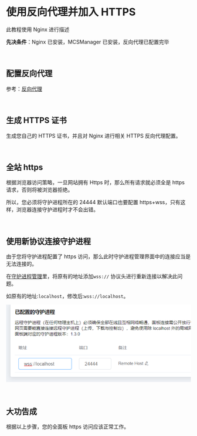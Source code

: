 # 使用反向代理并加入 HTTPS

此教程使用 Nginx 进行描述

**先决条件**：Nginx 已安装，MCSManager 已安装，反向代理已配置完毕

<br />

## 配置反向代理

参考：[反向代理](/tutorial/simple_reverse_proxy.md)

<br />

## 生成 HTTPS 证书

生成您自己的 HTTPS 证书，并且对 Nginx 进行相关 HTTPS 反向代理配置。

<br />

## 全站 https

根据浏览器访问策略，一旦网站拥有 Https 时，那么所有请求就必须全是 https 请求，否则将被浏览器拒绝。

所以，您必须将守护进程所在的 24444 默认端口也要配置 https+wss，只有这样，浏览器连接守护进程时才不会出错。

<br />

## 使用新协议连接守护进程

由于您将守护进程配置了 https 访问，那么此时守护进程管理界面中的连接应当是无法连接的。

在[守护进程管理](/tutorial/connect_daemon.md)里，将原有的地址添加`wss://` 协议头进行重新连接以解决此问题。

如原有的地址:`localhost`，修改后:`wss://localhost`。

![图片](images/wss_daemon.png)

<br />

## 大功告成

根据以上步骤，您的全面板 https 访问应该正常工作。

<br />
